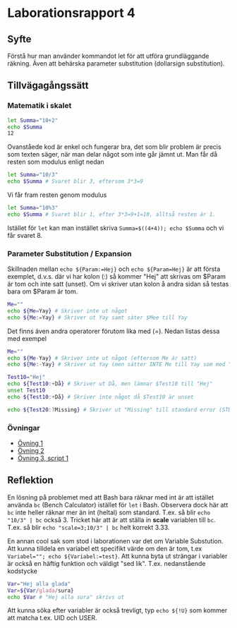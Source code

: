 # Laborationsrapport 4 #

## Syfte ##
Förstå hur man använder kommandot let för att utföra grundläggande räkning. Även att behärska parameter substitution (dollarsign substitution).

## Tillvägagångssätt ##

### Matematik i skalet ###
```bash
let Summa="10+2"
echo $Summa
12
```

Ovanståede kod är enkel och fungerar bra, det som blir problem är precis som texten säger, när man delar något som inte går jämnt ut. Man får då resten som modulus enligt nedan
```bash
let Summa="10/3"
echo $Summa # Svaret blir 3, eftersom 3*3=9
```

Vi får fram resten genom modulus
```bash
let Summa="10%3"
echo $Summa # Svaret blir 1, efter 3*3=9+1=10, alltså resten är 1.
```

Istället för `let` kan man instället skriva `Summa=$((4+4)); echo $Summa` och vi får svaret 8.

### Parameter Substitution / Expansion ##
Skillnaden mellan `echo ${Param:=Hej}` och `echo ${Param=Hej}` är att första exemplet,
d.v.s. där vi har kolon (:) så kommer "Hej" att skrivas om $Param är tom och inte satt (unset). Om vi skriver utan kolon å andra sidan så testas bara om $Param är tom.

```bash
Me=""
echo ${Me=Yay} # Skriver inte ut något
echo ${Me:=Yay} # Skriver ut Yay samt säter $Mee till Yay
```

Det finns även andra operatorer förutom lika med (=). Nedan listas dessa med exempel
```bash
Me=""
echo ${Me-Yay} # Skriver inte ut något (eftersom Me är satt)
echo ${Me:-Yay} # Skriver ut Yay (men sätter INTE Me till Yay som med "=")

Test10="Hej"
echo ${Test10:+Då} # Skriver ut Då, men lämnar $Test10 till "Hej"
unset Test10
echo ${Test10:+Då} # Skriver inte något då $Test10 är unset

echo ${Test20:?Missing} # Skriver ut "Missing" till standard error (STDERR)
```

### Övningar ###
* [Övning 1](https://github.com/jackbenny/scripts_grundkurs/blob/master/Labb4/ovning1.sh)
* [Övning 2](https://github.com/jackbenny/scripts_grundkurs/blob/master/Labb4/ovning2.sh)
* [Övning 3, script 1](https://github.com/jackbenny/scripts_grundkurs/blob/master/Labb4/ovning3_script1.sh)

## Reflektion ##
En lösning på problemet med att Bash bara räknar med int är att istället använda `bc` (Bench Calculator) istället för `let` i Bash.
Observera dock här att `bc` inte heller räknar mer än int (heltal) som standard. T.ex. så blir `echo "10/3" | bc` också 3. Tricket här att är att ställa in __scale__ variablen till `bc`. T.ex. så blir `echo "scale=3;10/3" | bc` helt korrekt 3.33.

En annan cool sak som stod i laborationen var det om Variable Substution. Att kunna tilldela en variabel ett specifikt värde om den är tom, t.ex `Variabel=""; echo ${Variabel:=test}`.
Att kunna byta ut strängar i variabler är också en häftig funktion och väldigt "sed lik". T.ex. nedanstående kodstycke
```bash
Var="Hej alla glada"
Var=${Var/glada/sura}
echo $Var # "Hej alla sura" skrivs ut
```

Att kunna söka efter variabler är också trevligt, typ `echo ${!U}` som kommer att matcha t.ex. UID och USER.

